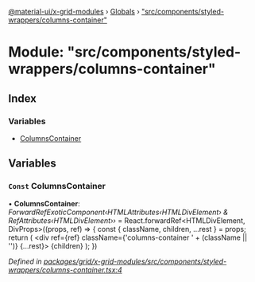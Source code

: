 [@material-ui/x-grid-modules](../README.md) › [Globals](../globals.md) › ["src/components/styled-wrappers/columns-container"](_src_components_styled_wrappers_columns_container_.md)

# Module: "src/components/styled-wrappers/columns-container"

## Index

### Variables

* [ColumnsContainer](_src_components_styled_wrappers_columns_container_.md#const-columnscontainer)

## Variables

### `Const` ColumnsContainer

• **ColumnsContainer**: *ForwardRefExoticComponent‹HTMLAttributes‹HTMLDivElement› & RefAttributes‹HTMLDivElement››* = React.forwardRef<HTMLDivElement, DivProps>((props, ref) => {
  const { className, children, ...rest } = props;
  return (
    <div ref={ref} className={'columns-container ' + (className || '')} {...rest}>
      {children}
    </div>
  );
})

*Defined in [packages/grid/x-grid-modules/src/components/styled-wrappers/columns-container.tsx:4](https://github.com/mui-org/material-ui-x/blob/a679779/packages/grid/x-grid-modules/src/components/styled-wrappers/columns-container.tsx#L4)*
